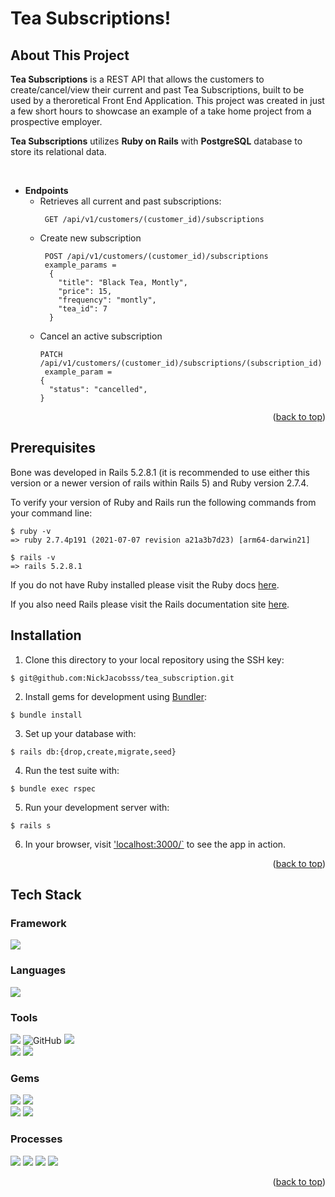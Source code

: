 # Tea Subscriptions!

## About This Project
**Tea Subscriptions** is a REST API that allows the customers to create/cancel/view their current and past Tea Subscriptions, built to be used by a theroretical Front End Application. 
This project was created in just a few short hours to showcase an example of a take home project from a prospective employer.
 
<b>Tea Subscriptions</b> utilizes **Ruby on Rails** with **PostgreSQL** database to store its relational data.

  <br>
  
  - **Endpoints**
    - Retrieves all current and past subscriptions:
      ```
       GET /api/v1/customers/(customer_id)/subscriptions
      ```
    - Create new subscription
      ```
       POST /api/v1/customers/(customer_id)/subscriptions
       example_params =
        {
          "title": "Black Tea, Montly",
          "price": 15,
          "frequency": "montly",
          "tea_id": 7
        }
      ```
    - Cancel an active subscription
      ```
      PATCH /api/v1/customers/(customer_id)/subscriptions/(subscription_id)
       example_param = 
      {
        "status": "cancelled",
      }
      ```

<p align="right">(<a href="#top">back to top</a>)</p>


## Prerequisites

Bone was developed in Rails 5.2.8.1 (it is recommended to use either this version or a newer version of rails within Rails 5) and Ruby version 2.7.4.

To verify your version of Ruby and Rails run the following commands from your command line:

```
$ ruby -v
=> ruby 2.7.4p191 (2021-07-07 revision a21a3b7d23) [arm64-darwin21]

$ rails -v
=> rails 5.2.8.1
```
If you do not have Ruby installed please visit the Ruby docs [here](https://www.ruby-lang.org/en/documentation/installation/).

If you also need Rails please visit the Rails documentation site [here](https://guides.rubyonrails.org/v5.0/getting_started.html).


## Installation

1. Clone this directory to your local repository using the SSH key:
```
$ git@github.com:NickJacobsss/tea_subscription.git
```

2. Install gems for development using [Bundler](https://bundler.io/guides/using_bundler_in_applications.html#getting-started---installing-bundler-and-bundle-init):
```
$ bundle install
```

3. Set up your database with:
```
$ rails db:{drop,create,migrate,seed}
```

4. Run the test suite with:
```
$ bundle exec rspec
```

5. Run your development server with:
```
$ rails s
```

6. In your browser, visit ['localhost:3000/`](http://localhost:3000/) to see the app in action.


<p align="right">(<a href="#top">back to top</a>)</p>


## Tech Stack

### Framework
<p>
  <img src="https://img.shields.io/badge/ruby%20on%20rails-b81818.svg?&style=for-the-badge&logo=rubyonrails&logoColor=white" />
</p>

### Languages
<p>
  <img src="https://img.shields.io/badge/ruby-CC342D.svg?&style=for-the-badge&logo=ruby&logoColor=white" />
</p>


### Tools
<p>
  <img src="https://img.shields.io/badge/git-F05032.svg?&style=for-the-badge&logo=git&logoColor=white" />
   <img alt="GitHub" src="https://img.shields.io/badge/github-%23121011.svg?style=for-the-badge&logo=github&logoColor=white"/>
   <img src="https://img.shields.io/badge/Atom-66595C.svg?&style=for-the-badge&logo=atom&logoColor=white" /><br />
  <img src="https://img.shields.io/badge/PostgreSQL-4169E1.svg?&style=for-the-badge&logo=postgresql&logoColor=white" />
  <img src="https://img.shields.io/badge/postico-4169E1.svg?&style=for-the-badge&logo=Postico&logoColor=white" />
</p>

### Gems
<p>
  <img src="https://img.shields.io/badge/rspec-E9573F.svg?&style=for-the-badge&logo=rubygems&logoColor=white" />
  <img src="https://img.shields.io/badge/pry-E9573F.svg?&style=for-the-badge&logo=rubygems&logoColor=white" /><br />
  <img src="https://img.shields.io/badge/shoulda--matchers-E9573F.svg?&style=for-the-badge&logo=rubygems&logoColor=white" />
  <img src="https://img.shields.io/badge/simplecov-E9573F.svg?&style=for-the-badge&logo=rubygems&logoColor=white" />  
</p>

### Processes
<p>
  <img src="https://img.shields.io/badge/OOP-b81818.svg?&style=for-the-badge&logo=OOP&logoColor=white" />
  <img src="https://img.shields.io/badge/TDD-b87818.svg?&style=for-the-badge&logo=TDD&logoColor=white" />
  <img src="https://img.shields.io/badge/MVC-b8b018.svg?&style=for-the-badge&logo=MVC&logoColor=white" />
  <img src="https://img.shields.io/badge/REST-33b818.svg?&style=for-the-badge&logo=REST&logoColor=white" />  
</p>

<p align="right">(<a href="#top">back to top</a>)</p>
